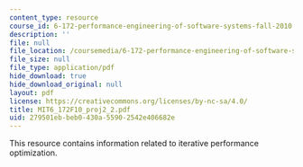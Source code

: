 ```yaml
---
content_type: resource
course_id: 6-172-performance-engineering-of-software-systems-fall-2010
description: ''
file: null
file_location: /coursemedia/6-172-performance-engineering-of-software-systems-fall-2010/279501ebbeb0430a55902542e406682e_MIT6_172F10_proj2_2.pdf
file_size: null
file_type: application/pdf
hide_download: true
hide_download_original: null
layout: pdf
license: https://creativecommons.org/licenses/by-nc-sa/4.0/
title: MIT6_172F10_proj2_2.pdf
uid: 279501eb-beb0-430a-5590-2542e406682e
---
```

This resource contains information related to iterative performance optimization.
